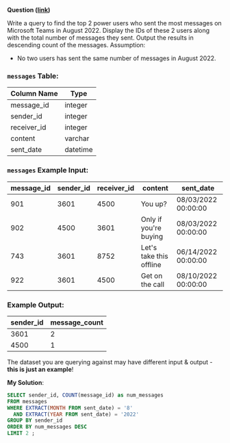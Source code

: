 **Question ([link](https://datalemur.com/questions/teams-power-users))**

Write a query to find the top 2 power users who sent the most messages on Microsoft Teams in August 2022. Display the IDs of these 2 users along with the total number of messages they sent. Output the results in descending count of the messages.
Assumption:

* No two users has sent the same number of messages in August 2022.

### `messages` Table:

| **Column Name** | **Type** |
| ----------- | ---- |
| message\_id | integer |
| sender\_id | integer |
| receiver\_id | integer |
| content | varchar |
| sent\_date | datetime |

### `messages` Example Input:

| **message\_id** | **sender\_id** | **receiver\_id** | **content** | **sent\_date** |
| ---------- | --------- | ----------- | ------- | --------- |
| 901 | 3601 | 4500 | You up? | 08/03/2022 00:00:00 |
| 902 | 4500 | 3601 | Only if you're buying | 08/03/2022 00:00:00 |
| 743 | 3601 | 8752 | Let's take this offline | 06/14/2022 00:00:00 |
| 922 | 3601 | 4500 | Get on the call | 08/10/2022 00:00:00 |

### Example Output:

| **sender\_id** | **message\_count** |
| --------- | ------------- |
| 3601 | 2 |
| 4500 | 1 |

The dataset you are querying against may have different input & output - **this is just an example**!

**My Solution**:

```sql
SELECT sender_id, COUNT(message_id) as num_messages
FROM messages
WHERE EXTRACT(MONTH FROM sent_date) = '8'
  AND EXTRACT(YEAR FROM sent_date) = '2022'
GROUP BY sender_id 
ORDER BY num_messages DESC
LIMIT 2 ;
```
